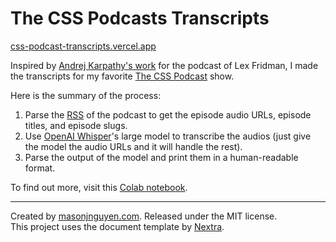 # The CSS Podcasts Transcripts

[css-podcast-transcripts.vercel.app](https://csspodscripts.vercel.app)

Inspired by [Andrej Karpathy's work](https://karpathy.ai/lexicap) for the podcast of Lex Fridman, I made the transcripts for my favorite [The CSS Podcast](https://pod.link/thecsspodcast) show.

Here is the summary of the process:

1. Parse the [RSS](https://thecsspodcast.libsyn.com/rss) of the podcast to get the episode audio URLs, episode titles, and episode slugs.
2. Use [OpenAI Whisper](https://github.com/openai/whisper)'s large model to transcribe the audios (just give the model the audio URLs and it will handle the rest).
3. Parse the output of the model and print them in a human-readable format. 

To find out more, visit this [Colab notebook](google.com).


---


Created by [masonjnguyen.com](https://masonjnguyen.com). Released under the MIT license.  
This project uses the document template by [Nextra](https://nextra.vercel.app).
